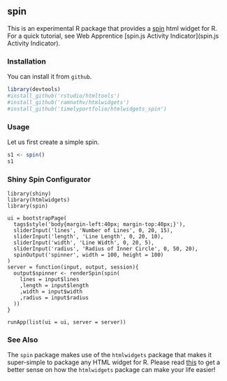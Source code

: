 ## spin

This is an experimental R package that provides a [spin](http://fgnass.github.io/spin.js/) html widget for R.  For a quick tutorial, see Web Apprentice [spin.js Activity Indicator](spin.js Activity Indicator).

### Installation

You can install it from `github`.

```r
library(devtools)
#install_github('rstudio/htmltools')
#install_github('ramnathv/htmlwidgets')
#install_github('timelyportfolio/htmlwidgets_spin')
```

### Usage

Let us first create a simple spin.

```r
s1 <- spin()
s1
```

### Shiny Spin Configurator

```
library(shiny)
library(htmlwidgets)
library(spin)

ui = bootstrapPage(
  tags$style('body{margin-left:40px; margin-top:40px;}'),
  sliderInput('lines', 'Number of Lines', 0, 20, 15),
  sliderInput('length', 'Line Length', 0, 20, 10),
  sliderInput('width', 'Line Width', 0, 20, 5),
  sliderInput('radius', 'Radius of Inner Circle', 0, 50, 20),
  spinOutput('spinner', width = 100, height = 100)
)
server = function(input, output, session){
  output$spinner <- renderSpin(spin(
    lines = input$lines
    ,length = input$length
    ,width = input$width
    ,radius = input$radius
  ))
}

runApp(list(ui = ui, server = server))
```

### See Also

The `spin` package makes use of the `htmlwidgets` package that makes it super-simple to package any HTML widget for R. Please read [this](http://github.com/htmlwidgets/blob/master/README.md) to get a better sense on how the `htmlwidgets` package can make your life easier!
